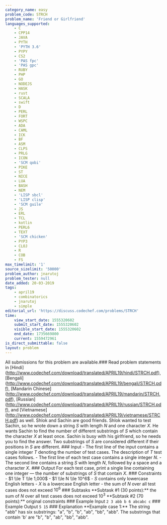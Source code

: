 ```yaml
---
category_name: easy
problem_code: STRCH
problem_name: 'Friend or Girlfriend'
languages_supported:
    - C
    - CPP14
    - JAVA
    - PYTH
    - 'PYTH 3.6'
    - PYPY
    - CS2
    - 'PAS fpc'
    - 'PAS gpc'
    - RUBY
    - PHP
    - GO
    - NODEJS
    - HASK
    - rust
    - SCALA
    - swift
    - D
    - PERL
    - FORT
    - WSPC
    - ADA
    - CAML
    - ICK
    - BF
    - ASM
    - CLPS
    - PRLG
    - ICON
    - 'SCM qobi'
    - PIKE
    - ST
    - NICE
    - LUA
    - BASH
    - NEM
    - 'LISP sbcl'
    - 'LISP clisp'
    - 'SCM guile'
    - JS
    - ERL
    - TCL
    - kotlin
    - PERL6
    - TEXT
    - 'SCM chicken'
    - PYP3
    - CLOJ
    - R
    - COB
    - FS
max_timelimit: '1'
source_sizelimit: '50000'
problem_author: jnarutoj
problem_tester: null
date_added: 20-03-2019
tags:
    - april19
    - combinatorics
    - jnarutoj
    - simple
editorial_url: 'https://discuss.codechef.com/problems/STRCH'
time:
    view_start_date: 1555320602
    submit_start_date: 1555320602
    visible_start_date: 1555320602
    end_date: 1735669800
    current: 1559472961
is_direct_submittable: false
layout: problem
---
```

All submissions for this problem are available.\### Read problem statements in \[Hindi\](http://www.codechef.com/download/translated/APRIL19/hindi/STRCH.pdf), \[Bengali\](http://www.codechef.com/download/translated/APRIL19/bengali/STRCH.pdf), \[Mandarin Chinese\](http://www.codechef.com/download/translated/APRIL19/mandarin/STRCH.pdf), \[Russian\](http://www.codechef.com/download/translated/APRIL19/russian/STRCH.pdf), and \[Vietnamese\](http://www.codechef.com/download/translated/APRIL19/vietnamese/STRCH.pdf) as well. Shlok and Sachin are good friends. Shlok wanted to test Sachin, so he wrote down a string $S$ with length $N$ and one character $X$. He wants Sachin to find the number of different substrings of $S$ which contain the character $X$ at least once. Sachin is busy with his girlfriend, so he needs you to find the answer. Two substrings of $S$ are considered different if their positions in $S$ are different. ### Input - The first line of the input contains a single integer $T$ denoting the number of test cases. The description of $T$ test cases follows. - The first line of each test case contains a single integer $N$. - The second line contains a string $S$ with length $N$, followed by a space and a character $X$. ### Output For each test case, print a single line containing one integer — the number of substrings of $S$ that contain $X$. ### Constraints - $1 \\le T \\le 1,000$ - $1 \\le N \\le 10^6$ - $S$ contains only lowercase English letters - $X$ is a lowercase English letter - the sum of $N$ over all test cases does not exceed $10^6$ ### Subtasks \*\*Subtask #1 (30 points):\*\* the sum of $N$ over all test cases does not exceed $10^3$ \*\*Subtask #2 (70 points):\*\* original constraints ### Example Input ``` 2 3 abb b 6 abcabc c ``` ### Example Output ``` 5 15 ``` ### Explanation \*\*Example case 1:\*\* The string "abb" has six substrings: "a", "b", "b", "ab", "bb", "abb". The substrings that contain 'b' are "b", "b", "ab", "bb", "abb".
